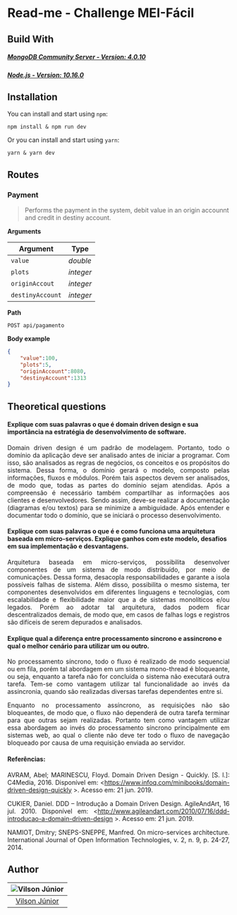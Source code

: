 # Read-me - Challenge MEI-Fácil 

## Build With
##### [MongoDB Community Server - Version: 4.0.10](https://www.mongodb.com/) 
##### [Node.js - Version: 10.16.0](https://nodejs.org) 


## Installation
You can install and start using `npm`:

`npm install & npm run dev`

Or you can install and start using `yarn`:

`yarn & yarn dev`

## Routes

### Payment
> Performs the payment in the system, debit value in an origin accounnt and credit in destiny account.

**Arguments**

| Argument | Type    | 
|----------|---------|
|`value`               |*double* | 
|`plots`               |*integer* |
|`originAccout`        |*integer* | 
|`destinyAccount`      |*integer*|



**Path**
```
POST api/pagamento
```
**Body example**

```json 
{
    "value":100,
    "plots":5,
    "originAccount":8080,
    "destinyAccount":1313
}
```


## Theoretical questions

#### Explique com suas palavras o que é domain driven design e sua importância na estratégia de desenvolvimento de software.
<div style="text-align: justify">
Domain driven design é um padrão de modelagem. Portanto, todo o domínio da aplicação deve ser analisado antes de iniciar a programar. Com isso, são analisados as regras de negócios, os conceitos e os propósitos do sistema. Dessa forma, o domínio gerará o modelo, composto pelas informações, fluxos e módulos. Porém tais aspectos devem ser analisados, de modo que, todas as partes do domínio sejam atendidas. Após a compreensão é necessário também compartilhar as informações aos clientes e desenvolvedores. Sendo assim, deve-se realizar a documentação (diagramas e/ou textos) para se minimize a ambiguidade. Após entender e documentar todo o domínio, que se iniciará o processo desenvolvimento. 
 </div>


#### Explique com suas palavras o que é e como funciona uma arquitetura baseada em micro-serviços. Explique ganhos com este modelo, desafios em sua implementação e desvantagens.
<div style="text-align: justify">
Arquitetura baseada em micro-serviços, possibilita desenvolver componentes de um sistema de modo distribuído, por meio de comunicações. Dessa forma, desacopla responsabilidades e garante a isola possíveis falhas de sistema. Além disso, possibilita o mesmo sistema, ter componentes desenvolvidos em diferentes linguagens e tecnologias, com escalabilidade e flexibilidade maior que a de sistemas monolíticos e/ou legados. Porém ao adotar tal arquitetura, dados podem ficar descentralizados demais, de modo que, em casos de falhas logs e registros são difíceis de serem depurados e analisados.
 </div>


#### Explique qual a diferença entre processamento sincrono e assincrono e qual o melhor cenário para utilizar um ou outro.
<div style="text-align: justify">
<p> No processamento síncrono, todo o fluxo é realizado de modo sequencial ou em fila, porém tal abordagem em um sistema mono-thread é bloqueante, ou seja, enquanto a tarefa não for concluída o sistema não executará outra tarefa. Tem-se como vantagem utilizar tal funcionalidade ao invés da assincronia, quando são realizadas diversas tarefas dependentes entre si.

Enquanto no processamento assíncrono, as requisições não são bloqueantes, de modo que, o fluxo não dependerá de outra tarefa terminar para que outras sejam realizadas. Portanto tem como vantagem utilizar essa abordagem ao invés do processamento síncrono principalmente em sistemas web, ao qual o cliente não deve ter todo o fluxo de navegação bloqueado por causa de uma requisição enviada ao servidor.
 </div>



#### Referências:
<div style="text-align: justify">

AVRAM, Abel; MARINESCU, Floyd. Domain Driven Design - Quickly. [S. l.]: C4Media, 2016. Disponível em: <https://www.infoq.com/minibooks/domain-driven-design-quickly >. Acesso em: 21 jun. 2019.

CUKIER, Daniel. DDD – Introdução a Domain Driven Design. AgileAndArt, 16 jul. 2010. Disponível em: <http://www.agileandart.com/2010/07/16/ddd-introducao-a-domain-driven-design >. Acesso em: 21 jun. 2019.

NAMIOT, Dmitry; SNEPS-SNEPPE, Manfred. On micro-services architecture. International Journal of Open Information Technologies, v. 2, n. 9, p. 24-27, 2014.
 </div>


## Author
| ![Vilson Júnior](https://avatars0.githubusercontent.com/u/31261715?s=460&v=4)|
|:---------------------:|
|  [Vilson Júnior](https://github.com/VilsonJrCorrea)   |
